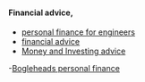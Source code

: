 
#### Financial advice,

- [personal finance for engineers](https://cs007.blog/)
- [financial advice](https://news.ycombinator.com/item?id=6396352)
- [Money and Investing advice](https://www.mattcutts.com/blog/make-money-investing-tips/)

-[Bogleheads personal finance](https://www.bogleheads.org/wiki/Main_Page)
